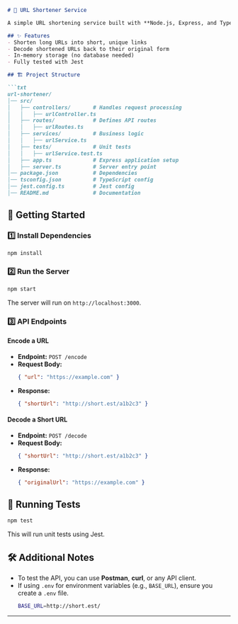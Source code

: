 ```md
# 🚀 URL Shortener Service  

A simple URL shortening service built with **Node.js, Express, and TypeScript**.  

## ✨ Features  
- Shorten long URLs into short, unique links  
- Decode shortened URLs back to their original form  
- In-memory storage (no database needed)  
- Fully tested with Jest  

## 🏗️ Project Structure  

```txt
url-shortener/
│── src/
│   ├── controllers/       # Handles request processing
│   │   ├── urlController.ts
│   ├── routes/            # Defines API routes
│   │   ├── urlRoutes.ts
│   ├── services/          # Business logic
│   │   ├── urlService.ts
│   ├── tests/             # Unit tests
│   │   ├── urlService.test.ts
│   ├── app.ts             # Express application setup
│   ├── server.ts          # Server entry point
│── package.json           # Dependencies
│── tsconfig.json          # TypeScript config
│── jest.config.ts         # Jest config
│── README.md              # Documentation
```

## 🚀 Getting Started  

### 1️⃣ Install Dependencies  
```sh
npm install
```

### 2️⃣ Run the Server  
```sh
npm start
```
The server will run on `http://localhost:3000`.  

### 3️⃣ API Endpoints  

#### **Encode a URL**  
- **Endpoint:** `POST /encode`  
- **Request Body:**  
  ```json
  { "url": "https://example.com" }
  ```
- **Response:**  
  ```json
  { "shortUrl": "http://short.est/a1b2c3" }
  ```

#### **Decode a Short URL**  
- **Endpoint:** `POST /decode`  
- **Request Body:**  
  ```json
  { "shortUrl": "http://short.est/a1b2c3" }
  ```
- **Response:**  
  ```json
  { "originalUrl": "https://example.com" }
  ```

## 🧪 Running Tests  
```sh
npm test
```
This will run unit tests using Jest.

## 🛠️ Additional Notes  

- To test the API, you can use **Postman**, **curl**, or any API client.  
- If using `.env` for environment variables (e.g., `BASE_URL`), ensure you create a `.env` file.  
  ```sh
  BASE_URL=http://short.est/
  ```
  
---
```

